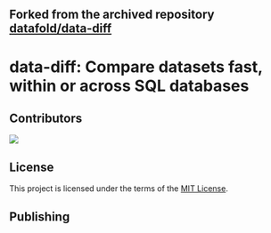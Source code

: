 Forked from the archived repository [datafold/data-diff](https://github.com/datafold/data-diff)
---

# data-diff: Compare datasets fast, within or across SQL databases

## Contributors

<a href="https://github.com/datafold/data-diff/graphs/contributors">
  <img src="https://contributors-img.web.app/image?repo=datafold/data-diff" />
</a>

## License

This project is licensed under the terms of the [MIT License](https://github.com/datafold/data-diff/blob/master/LICENSE).

## Publishing
